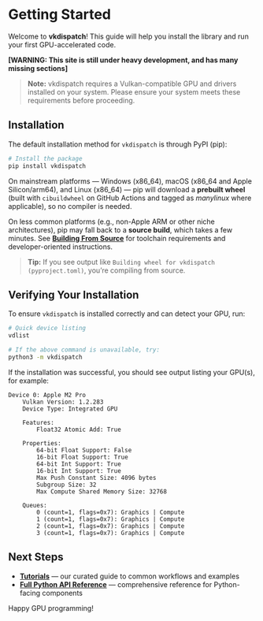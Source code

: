 # Getting Started

Welcome to **vkdispatch**! This guide will help you install the library and run your first GPU-accelerated code.

**[WARNING: This site is still under heavy development, and has many missing sections]**

> **Note:** vkdispatch requires a Vulkan-compatible GPU and drivers installed on your system. Please ensure your system meets these requirements before proceeding.

## Installation

The default installation method for `vkdispatch` is through PyPI (pip):

```bash
# Install the package
pip install vkdispatch
```

On mainstream platforms — Windows (x86_64), macOS (x86_64 and Apple Silicon/arm64), and Linux (x86_64) — pip will download a **prebuilt wheel** (built with `cibuildwheel` on GitHub Actions and tagged as *manylinux* where applicable), so no compiler is needed.

On less common platforms (e.g., non-Apple ARM or other niche architectures), pip may fall back to a **source build**, which takes a few minutes. See **[Building From Source](https://sharhar.github.io/vkdispatch/tutorials/building_from_source.html)** for toolchain requirements and developer-oriented instructions.

> **Tip:** If you see output like `Building wheel for vkdispatch (pyproject.toml)`, you’re compiling from source.

## Verifying Your Installation

To ensure `vkdispatch` is installed correctly and can detect your GPU, run:

```bash
# Quick device listing
vdlist

# If the above command is unavailable, try:
python3 -m vkdispatch
```

If the installation was successful, you should see output listing your GPU(s), for example:

```text
Device 0: Apple M2 Pro
    Vulkan Version: 1.2.283
    Device Type: Integrated GPU

    Features:
        Float32 Atomic Add: True

    Properties:
        64-bit Float Support: False
        16-bit Float Support: True
        64-bit Int Support: True
        16-bit Int Support: True
        Max Push Constant Size: 4096 bytes
        Subgroup Size: 32
        Max Compute Shared Memory Size: 32768

    Queues:
        0 (count=1, flags=0x7): Graphics | Compute
        1 (count=1, flags=0x7): Graphics | Compute
        2 (count=1, flags=0x7): Graphics | Compute
        3 (count=1, flags=0x7): Graphics | Compute
```

## Next Steps

- **[Tutorials](https://sharhar.github.io/vkdispatch/tutorials/index.html)** — our curated guide to common workflows and examples
- **[Full Python API Reference](https://sharhar.github.io/vkdispatch/python_api.html)** — comprehensive reference for Python-facing components

Happy GPU programming!
